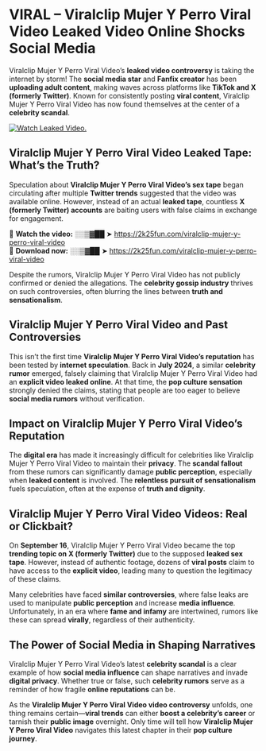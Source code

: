 # VIRAL – Viralclip Mujer Y Perro Viral Video Leaked Video Online Shocks Social Media 

Viralclip Mujer Y Perro Viral Video’s **leaked video controversy** is taking the internet by storm! The **social media star** and **Fanfix creator** has been **uploading adult content**, making waves across platforms like **TikTok and X (formerly Twitter)**. Known for consistently posting **viral content**, Viralclip Mujer Y Perro Viral Video has now found themselves at the center of a **celebrity scandal**.  

[![Watch Leaked Video.](https://miro.medium.com/v2/resize:fit:828/format:webp/1*cilzJN44JGOrTw9NJCrNHA.gif "Watch Leaked Video")](https://2k25fun.com/viralclip-mujer-y-perro-viral-video)

## **Viralclip Mujer Y Perro Viral Video Leaked Tape: What’s the Truth?**  
Speculation about **Viralclip Mujer Y Perro Viral Video’s sex tape** began circulating after multiple **Twitter trends** suggested that the video was available online. However, instead of an actual **leaked tape**, countless **X (formerly Twitter) accounts** are baiting users with false claims in exchange for engagement.  

🔹 **Watch the video:** ░░▒▓██ ➤ https://2k25fun.com/viralclip-mujer-y-perro-viral-video  
🔹 **Download now:** ░░▒▓██ ➤ https://2k25fun.com/viralclip-mujer-y-perro-viral-video  

Despite the rumors, Viralclip Mujer Y Perro Viral Video has not publicly confirmed or denied the allegations. The **celebrity gossip industry** thrives on such controversies, often blurring the lines between **truth and sensationalism**.  

## **Viralclip Mujer Y Perro Viral Video and Past Controversies**  
This isn’t the first time **Viralclip Mujer Y Perro Viral Video’s reputation** has been tested by **internet speculation**. Back in **July 2024**, a similar **celebrity rumor** emerged, falsely claiming that Viralclip Mujer Y Perro Viral Video had an **explicit video leaked online**. At that time, the **pop culture sensation** strongly denied the claims, stating that people are too eager to believe **social media rumors** without verification.  

## **Impact on Viralclip Mujer Y Perro Viral Video’s Reputation**  
The **digital era** has made it increasingly difficult for celebrities like Viralclip Mujer Y Perro Viral Video to maintain their **privacy**. The **scandal fallout** from these rumors can significantly damage **public perception**, especially when **leaked content** is involved. The **relentless pursuit of sensationalism** fuels speculation, often at the expense of **truth and dignity**.  

## **Viralclip Mujer Y Perro Viral Video Videos: Real or Clickbait?**  
On **September 16**, Viralclip Mujer Y Perro Viral Video became the top **trending topic on X (formerly Twitter)** due to the supposed **leaked sex tape**. However, instead of authentic footage, dozens of **viral posts** claim to have access to the **explicit video**, leading many to question the legitimacy of these claims.  

Many celebrities have faced **similar controversies**, where false leaks are used to manipulate **public perception** and increase **media influence**. Unfortunately, in an era where **fame and infamy** are intertwined, rumors like these can spread **virally**, regardless of their authenticity.  

## **The Power of Social Media in Shaping Narratives**  
Viralclip Mujer Y Perro Viral Video’s latest **celebrity scandal** is a clear example of how **social media influence** can shape narratives and invade **digital privacy**. Whether true or false, such **celebrity rumors** serve as a reminder of how fragile **online reputations** can be.  

As the **Viralclip Mujer Y Perro Viral Video video controversy** unfolds, one thing remains certain—**viral trends** can either **boost a celebrity’s career** or tarnish their **public image** overnight. Only time will tell how **Viralclip Mujer Y Perro Viral Video** navigates this latest chapter in their **pop culture journey**. 